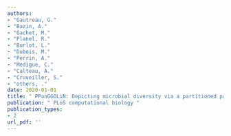 ```yaml
---
authors: 
- "Gautreau, G."
- "Bazin, A."
- "Gachet, M."
- "Planel, R."
- "Burlot, L."
- "Dubois, M."
- "Perrin, A."
- "Medigue, C."
- "Calteau, A."
- "Cruveiller, S."
- "others, ."
date: 2020-01-01
title: " PPanGGOLiN: Depicting microbial diversity via a partitioned pangenome graph "
publication: " PLoS computational biology "
publication_types:
- 2
url_pdf: ''
---
```

